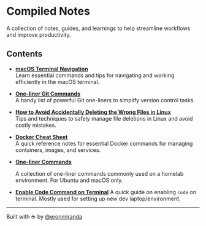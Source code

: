 # Compiled Notes

A collection of notes, guides, and learnings to help streamline workflows and improve productivity.

## Contents

- **[macOS Terminal Navigation](living-in-terminal.md)**  
  Learn essential commands and tips for navigating and working efficiently in the macOS terminal.

- **[One-liner Git Commands](git.md)**  
  A handy list of powerful Git one-liners to simplify version control tasks.

- **[How to Avoid Accidentally Deleting the Wrong Files in Linux](safe-file-deletion.md)**  
  Tips and techniques to safely manage file deletions in Linux and avoid costly mistakes.

- **[Docker Cheat Sheet](docker-cheat-sheet.md)**  
  A quick reference notes for essential Docker commands for managing containers, images, and services.

- **[One-liner Commands](one-liners.md)**

  A collection of one-liner commands commonly used on a homelab environment. For Ubuntu and macOS only.

- **[Enable Code Command on Terminal](enable-code-on-terminal.md)**
  A quick guide on enabling `code` on terminal. Mostly used for setting up new dev laptop/environment.

---

Built with ☕️ by [@eronmiranda](https://github.com/eronmiranda)
